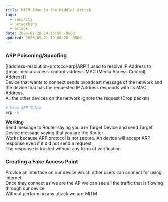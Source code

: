 ```yaml
---
title: MITM (Man in the Middle) Attack
tags:
  - security
  - networking
  - attack
date: 2024-01-28 14:15:56 -0600
updated: 2025-05-21 19:04:20 -0500
---
```


### ARP Poisoning/Spoofing

[[address-resolution-protocol-arp|ARP]] used to resolve IP Address to [[mac-media-access-control-address|MAC (Media Access Control) Address]]  
Device that wants to connect sends broadcast message of the network and the device that has the requested IP Address responds with its MAC Address.  
All the other devices on the network ignore the request (Drop packet)

````bash
# View ARP Table
arp -a
````

**Working**  
Send message to Router saying you are Target Device and send Target Device message saying that you are the Router  
Works because ARP protocol is not secure. An device will accept ARP response even if it did not send a request  
The response is trusted without any form of verification

### Creating a Fake Access Point

Provide an interface on our device which other users can connect for using internet  
Once they connect as we are the AP we can see all the traffic that is flowing through our device  
Without performing any attack we are MITM
